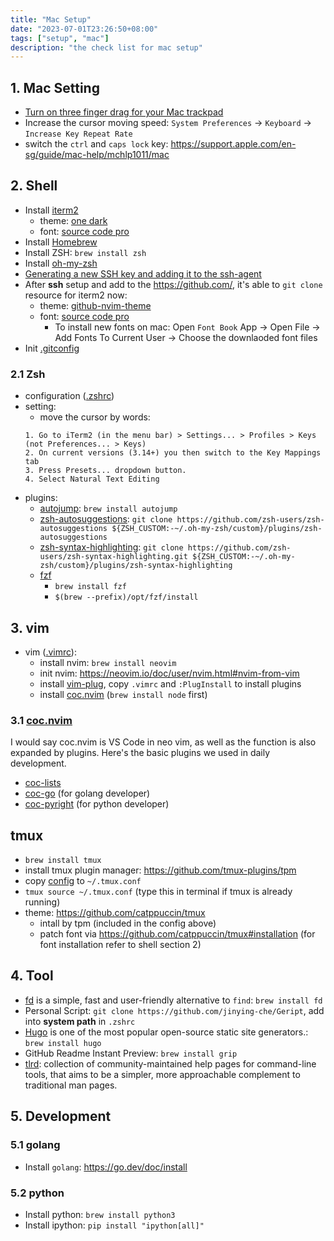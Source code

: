 ```yaml
---
title: "Mac Setup"
date: "2023-07-01T23:26:50+08:00"
tags: ["setup", "mac"]
description: "the check list for mac setup"
---
```


## 1. Mac Setting
- [Turn on three finger drag for your Mac trackpad](https://support.apple.com/en-sg/HT204609)
- Increase the cursor moving speed: `System Preferences` -> `Keyboard` -> `Increase Key Repeat Rate`
- switch the `ctrl` and `caps lock` key: https://support.apple.com/en-sg/guide/mac-help/mchlp1011/mac

## 2. Shell
- Install [iterm2](https://iterm2.com/)
  - theme: [one dark](https://github.com/one-dark/iterm-one-dark-theme)
  - font: [source code pro](https://github.com/adobe-fonts/source-code-pro) 
- Install [Homebrew](https://brew.sh/)
- Install ZSH: `brew install zsh`
- Install [oh-my-zsh](https://ohmyz.sh/#install)
- [Generating a new SSH key and adding it to the ssh-agent](https://docs.github.com/en/authentication/connecting-to-github-with-ssh/generating-a-new-ssh-key-and-adding-it-to-the-ssh-agent)
- After **ssh** setup and add to the https://github.com/, it's able to `git clone` resource for iterm2 now:
  - theme: [github-nvim-theme](https://github.com/projekt0n/github-nvim-theme)
  - font: [source code pro](https://github.com/adobe-fonts/source-code-pro)  
    - To install new fonts on mac: Open `Font Book` App -> Open File -> Add Fonts To Current User -> Choose the downlaoded font files
- Init [.gitconfig](https://github.com/jinying-che/config)

### 2.1 Zsh 
- configuration ([.zshrc](https://github.com/jinying-che/config/blob/master/.zshrc))
- setting:
  - move the cursor by words:
  ```
  1. Go to iTerm2 (in the menu bar) > Settings... > Profiles > Keys (not Preferences... > Keys)
  2. On current versions (3.14+) you then switch to the Key Mappings tab
  3. Press Presets... dropdown button.
  4. Select Natural Text Editing
  ```
- plugins:
  - [autojump](https://github.com/wting/autojump): `brew install autojump`
  - [zsh-autosuggestions](https://github.com/zsh-users/zsh-autosuggestions): `git clone https://github.com/zsh-users/zsh-autosuggestions ${ZSH_CUSTOM:-~/.oh-my-zsh/custom}/plugins/zsh-autosuggestions`
  - [zsh-syntax-highlighting](https://github.com/zsh-users/zsh-syntax-highlighting): `git clone https://github.com/zsh-users/zsh-syntax-highlighting.git ${ZSH_CUSTOM:-~/.oh-my-zsh/custom}/plugins/zsh-syntax-highlighting`
  - [fzf](https://github.com/junegunn/fzf#using-homebrew)
    - `brew install fzf`
    - `$(brew --prefix)/opt/fzf/install`

## 3. vim 
- vim ([.vimrc](https://github.com/jinying-che/config/blob/master/.vimrc)):
  - install nvim: `brew install neovim`
  - init nvim: https://neovim.io/doc/user/nvim.html#nvim-from-vim
  - install [vim-plug](https://github.com/junegunn/vim-plug), copy `.vimrc` and `:PlugInstall` to install plugins
  - install [coc.nvim](https://github.com/neoclide/coc.nvim) (`brew install node` first)

### 3.1 [coc.nvim](https://github.com/neoclide/coc.nvim/)
I would say coc.nvim is VS Code in neo vim, as well as the function is also expanded by plugins. Here's the basic plugins we used in daily development.

- [coc-lists](https://github.com/neoclide/coc-lists)
- [coc-go](https://github.com/josa42/coc-go) (for golang developer)
- [coc-pyright](https://github.com/fannheyward/coc-pyright) (for python developer)

## tmux
- `brew install tmux`
- install tmux plugin manager: https://github.com/tmux-plugins/tpm
- copy [config](https://github.com/jinying-che/config/blob/master/.tmux.conf) to `~/.tmux.conf`
- `tmux source ~/.tmux.conf` (type this in terminal if tmux is already running)
- theme: https://github.com/catppuccin/tmux 
    - intall by tpm (included in the config above)
    - patch font via https://github.com/catppuccin/tmux#installation (for font installation refer to shell section 2)

## 4. Tool
- [fd](https://github.com/sharkdp/fd) is a simple, fast and user-friendly alternative to `find`: `brew install fd`
- Personal Script: `git clone https://github.com/jinying-che/Geript`, add into **system path** in `.zshrc`
- [Hugo](https://github.com/gohugoio/hugo) is one of the most popular open-source static site generators.: `brew install hugo`
- GitHub Readme Instant Preview: `brew install grip`
- [tlrd](https://github.com/tldr-pages/tldr): collection of community-maintained help pages for command-line tools, that aims to be a simpler, more approachable complement to traditional man pages.

## 5. Development
### 5.1 golang 
- Install `golang`: https://go.dev/doc/install

### 5.2 python
- Install python: `brew install python3`
- Install ipython: `pip install "ipython[all]"`


